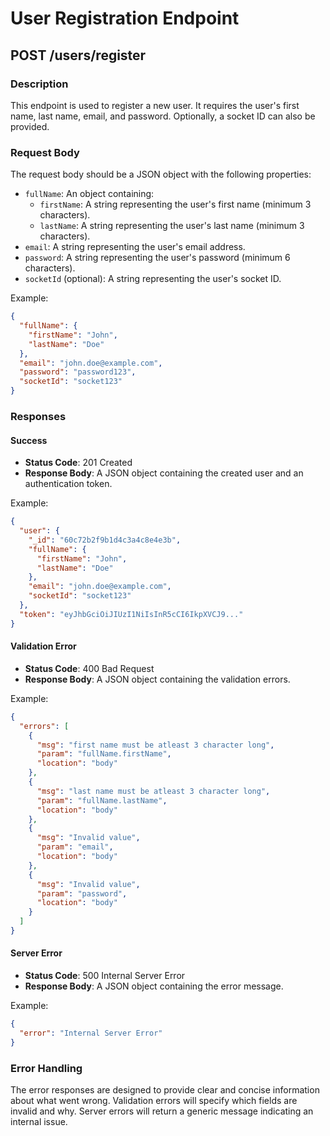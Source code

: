 # User Registration Endpoint

## POST /users/register

### Description
This endpoint is used to register a new user. It requires the user's first name, last name, email, and password. Optionally, a socket ID can also be provided.

### Request Body
The request body should be a JSON object with the following properties:
- `fullName`: An object containing:
  - `firstName`: A string representing the user's first name (minimum 3 characters).
  - `lastName`: A string representing the user's last name (minimum 3 characters).
- `email`: A string representing the user's email address.
- `password`: A string representing the user's password (minimum 6 characters).
- `socketId` (optional): A string representing the user's socket ID.

Example:
```json
{
  "fullName": {
    "firstName": "John",
    "lastName": "Doe"
  },
  "email": "john.doe@example.com",
  "password": "password123",
  "socketId": "socket123"
}
```

### Responses

#### Success
- **Status Code**: 201 Created
- **Response Body**: A JSON object containing the created user and an authentication token.

Example:
```json
{
  "user": {
    "_id": "60c72b2f9b1d4c3a4c8e4e3b",
    "fullName": {
      "firstName": "John",
      "lastName": "Doe"
    },
    "email": "john.doe@example.com",
    "socketId": "socket123"
  },
  "token": "eyJhbGciOiJIUzI1NiIsInR5cCI6IkpXVCJ9..."
}
```

#### Validation Error
- **Status Code**: 400 Bad Request
- **Response Body**: A JSON object containing the validation errors.

Example:
```json
{
  "errors": [
    {
      "msg": "first name must be atleast 3 character long",
      "param": "fullName.firstName",
      "location": "body"
    },
    {
      "msg": "last name must be atleast 3 character long",
      "param": "fullName.lastName",
      "location": "body"
    },
    {
      "msg": "Invalid value",
      "param": "email",
      "location": "body"
    },
    {
      "msg": "Invalid value",
      "param": "password",
      "location": "body"
    }
  ]
}
```

#### Server Error
- **Status Code**: 500 Internal Server Error
- **Response Body**: A JSON object containing the error message.

Example:
```json
{
  "error": "Internal Server Error"
}
```

### Error Handling
The error responses are designed to provide clear and concise information about what went wrong. Validation errors will specify which fields are invalid and why. Server errors will return a generic message indicating an internal issue.
